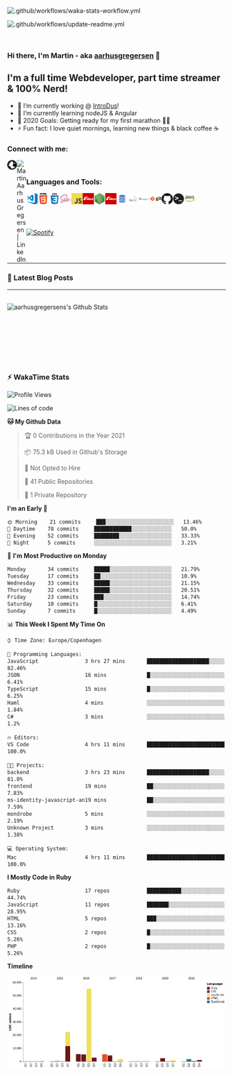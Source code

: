 ![.github/workflows/waka-stats-workflow.yml](https://github.com/aarhusgregersen/aarhusgregersen/workflows/.github/workflows/waka-stats-workflow.yml/badge.svg)

![.github/workflows/update-readme.yml](https://github.com/aarhusgregersen/aarhusgregersen/workflows/.github/workflows/update-readme.yml/badge.svg)

<br>



### Hi there, I'm Martin - aka [aarhusgregersen][website] 👋

## I'm a full time Webdeveloper, part time streamer & 100% Nerd!
- 🔭 I’m currently working @ [IntroDus][workwebsite]!
- 🌱 I’m currently learning nodeJS & Angular
- 🥅 2020 Goals: Getting ready for my first marathon 🏃‍♂️
- ⚡ Fun fact: I love quiet mornings, learning new things & black coffee ☕

### Connect with me:

[<img align="left" alt="mgregersen.dk" width="22px" src="https://raw.githubusercontent.com/iconic/open-iconic/master/svg/globe.svg" />][website]
[<img align="left" alt="Martin Aarhus Gregersen | LinkedIn" width="22px" src="https://cdn.jsdelivr.net/npm/simple-icons@v3/icons/linkedin.svg" />][linkedin]

<br />

### Languages and Tools:

<img align="left" alt="Visual Studio Code" width="26px" src="https://raw.githubusercontent.com/github/explore/80688e429a7d4ef2fca1e82350fe8e3517d3494d/topics/visual-studio-code/visual-studio-code.png" />
<img align="left" alt="HTML5" width="26px" src="https://raw.githubusercontent.com/github/explore/80688e429a7d4ef2fca1e82350fe8e3517d3494d/topics/html/html.png" />
<img align="left" alt="CSS3" width="26px" src="https://raw.githubusercontent.com/github/explore/80688e429a7d4ef2fca1e82350fe8e3517d3494d/topics/css/css.png" />
<img align="left" alt="Sass" width="26px" src="https://raw.githubusercontent.com/github/explore/80688e429a7d4ef2fca1e82350fe8e3517d3494d/topics/sass/sass.png" />
<img align="left" alt="JavaScript" width="26px" src="https://raw.githubusercontent.com/github/explore/80688e429a7d4ef2fca1e82350fe8e3517d3494d/topics/javascript/javascript.png" />
<img align="left" alt="Rails" width="26px" src="https://raw.githubusercontent.com/github/explore/fbceb94436312b6dacde68d122a5b9c7d11f9524/topics/rails/rails.png" />
<img align="left" alt="Node.js" width="26px" src="https://raw.githubusercontent.com/github/explore/80688e429a7d4ef2fca1e82350fe8e3517d3494d/topics/nodejs/nodejs.png" />
<img align="left" alt="Angular" width="26px" src="https://raw.githubusercontent.com/github/explore/fbceb94436312b6dacde68d122a5b9c7d11f9524/topics/rails/rails.png" />
<img align="left" alt="SQL" width="26px" src="https://raw.githubusercontent.com/github/explore/80688e429a7d4ef2fca1e82350fe8e3517d3494d/topics/sql/sql.png" />
<img align="left" alt="MySQL" width="26px" src="https://raw.githubusercontent.com/github/explore/80688e429a7d4ef2fca1e82350fe8e3517d3494d/topics/mysql/mysql.png" />
<img align="left" alt="MongoDB" width="26px" src="https://raw.githubusercontent.com/github/explore/80688e429a7d4ef2fca1e82350fe8e3517d3494d/topics/mongodb/mongodb.png" />
<img align="left" alt="Git" width="26px" src="https://raw.githubusercontent.com/github/explore/80688e429a7d4ef2fca1e82350fe8e3517d3494d/topics/git/git.png" />
<img align="left" alt="GitHub" width="26px" src="https://raw.githubusercontent.com/github/explore/78df643247d429f6cc873026c0622819ad797942/topics/github/github.png" />
<img align="left" alt="Terminal" width="26px" src="https://raw.githubusercontent.com/github/explore/80688e429a7d4ef2fca1e82350fe8e3517d3494d/topics/terminal/terminal.png" />
<img align="left" alt="AWS" width="26px" src="https://raw.githubusercontent.com/github/explore/fbceb94436312b6dacde68d122a5b9c7d11f9524/topics/aws/aws.png" />

<br />
<br />
<br />
<br />

[![Spotify](https://novatorem.aarhusgregersen.vercel.app/api/spotify)](https://open.spotify.com/user/116432010)

<br />
<br />

---

### 📕 Latest Blog Posts
<!-- BLOG-POST-LIST:START -->
<!-- BLOG-POST-LIST:END -->

---

<br />

<img align="left" alt="aarhusgregersens's Github Stats" src="https://github-readme-stats.aarhusgregersen.vercel.app/api?username=aarhusgregersen&show_icons=true&hide_border=true&count_private=true&theme=calm" />

<br />
<br />
<br />
<br />
<br />
<br />
<br />
<br />

### ⚡ WakaTime Stats

<!--START_SECTION:waka-->
![Profile Views](http://img.shields.io/badge/Profile%20Views-0-blue)

![Lines of code](https://img.shields.io/badge/From%20Hello%20World%20I%27ve%20Written-110752%20lines%20of%20code-blue)

**🐱 My Github Data** 

> 🏆 0 Contributions in the Year 2021
 > 
> 📦 75.3 kB Used in Github's Storage 
 > 
> 🚫 Not Opted to Hire
 > 
> 📜 41 Public Repositories 
 > 
> 🔑 1 Private Repository 
 > 
**I'm an Early 🐤** 

```text
🌞 Morning    21 commits     ███░░░░░░░░░░░░░░░░░░░░░░   13.46% 
🌆 Daytime    78 commits     ████████████░░░░░░░░░░░░░   50.0% 
🌃 Evening    52 commits     ████████░░░░░░░░░░░░░░░░░   33.33% 
🌙 Night      5 commits      ░░░░░░░░░░░░░░░░░░░░░░░░░   3.21%

```
📅 **I'm Most Productive on Monday** 

```text
Monday       34 commits     █████░░░░░░░░░░░░░░░░░░░░   21.79% 
Tuesday      17 commits     ██░░░░░░░░░░░░░░░░░░░░░░░   10.9% 
Wednesday    33 commits     █████░░░░░░░░░░░░░░░░░░░░   21.15% 
Thursday     32 commits     █████░░░░░░░░░░░░░░░░░░░░   20.51% 
Friday       23 commits     ███░░░░░░░░░░░░░░░░░░░░░░   14.74% 
Saturday     10 commits     █░░░░░░░░░░░░░░░░░░░░░░░░   6.41% 
Sunday       7 commits      █░░░░░░░░░░░░░░░░░░░░░░░░   4.49%

```


📊 **This Week I Spent My Time On** 

```text
⌚︎ Time Zone: Europe/Copenhagen

💬 Programming Languages: 
JavaScript               3 hrs 27 mins       ████████████████████░░░░░   82.46% 
JSON                     16 mins             █░░░░░░░░░░░░░░░░░░░░░░░░   6.41% 
TypeScript               15 mins             █░░░░░░░░░░░░░░░░░░░░░░░░   6.25% 
Haml                     4 mins              ░░░░░░░░░░░░░░░░░░░░░░░░░   1.84% 
C#                       3 mins              ░░░░░░░░░░░░░░░░░░░░░░░░░   1.2%

🔥 Editors: 
VS Code                  4 hrs 11 mins       █████████████████████████   100.0%

🐱‍💻 Projects: 
backend                  3 hrs 23 mins       ████████████████████░░░░░   81.0% 
frontend                 19 mins             ██░░░░░░░░░░░░░░░░░░░░░░░   7.83% 
ms-identity-javascript-an19 mins             ██░░░░░░░░░░░░░░░░░░░░░░░   7.59% 
mondrobe                 5 mins              ░░░░░░░░░░░░░░░░░░░░░░░░░   2.19% 
Unknown Project          3 mins              ░░░░░░░░░░░░░░░░░░░░░░░░░   1.38%

💻 Operating System: 
Mac                      4 hrs 11 mins       █████████████████████████   100.0%

```

**I Mostly Code in Ruby** 

```text
Ruby                     17 repos            ███████████░░░░░░░░░░░░░░   44.74% 
JavaScript               11 repos            ███████░░░░░░░░░░░░░░░░░░   28.95% 
HTML                     5 repos             ███░░░░░░░░░░░░░░░░░░░░░░   13.16% 
CSS                      2 repos             █░░░░░░░░░░░░░░░░░░░░░░░░   5.26% 
PHP                      2 repos             █░░░░░░░░░░░░░░░░░░░░░░░░   5.26%

```


**Timeline**

![Chart not found](https://raw.githubusercontent.com/aarhusgregersen/aarhusgregersen/master/charts/bar_graph.png) 


<!--END_SECTION:waka-->



[website]: https://mgregersen.dk
[workwebsite]: https://introdus.dk
[linkedin]: https://www.linkedin.com/in/martinaarhus/
